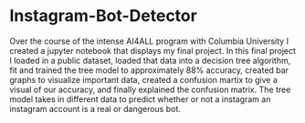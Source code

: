 # Instagram-Bot-Detector
Over the course of the intense AI4ALL program with Columbia University I created a jupyter notebook that displays my final project. In this final project I loaded in a public dataset, loaded that data into a decision tree algorithm, fit and trained the tree model to approximately 88% accuracy, created bar graphs to visualize important data, created a confusion martix to give a visual of our accuracy, and finally explained the confusion matrix. The tree model takes in different data to predict whether or not a instagram an instagram account is a real or dangerous bot.
